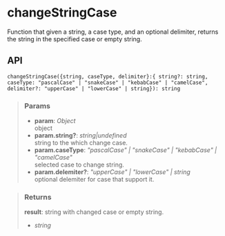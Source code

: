 # changeStringCase
Function that given a string, a case type, and an optional delimiter, returns the string in the specified case or empty string.

## API

```tsx
changeStringCase({string, caseType, delimiter}:{ string?: string, caseType: "pascalCase" | "snakeCase" | "kebabCase" | "camelCase", delimiter?: "upperCase" | "lowerCase" | string}): string
```

> ### Params
>
> - __param__: _Object_  
object
> - __param.string?__: _string|undefined_  
string to the which change case.
> - __param.caseType__: _"pascalCase" | "snakeCase" | "kebabCase" | "camelCase"_  
selected case to change string.
> - __param.delemiter?__: _"upperCase" | "lowerCase" | string_  
optional delemiter for case that support it.
>

> ### Returns
>
> __result__: string with changed case or empty string.
> - _string_  
>